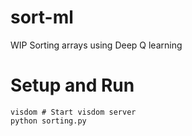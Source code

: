 # sort-ml

WIP Sorting arrays using Deep Q learning

# Setup and Run
    
	visdom # Start visdom server
	python sorting.py